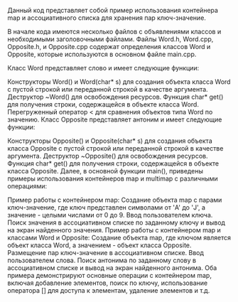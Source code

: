 Данный код представляет собой пример использования контейнера map и ассоциативного списка для хранения пар ключ-значение.

В начале кода имеются несколько файлов с объявлениями классов и необходимыми заголовочными файлами. Файлы Word.h, Word.cpp, Opposite.h, и Opposite.cpp содержат определения классов Word и Opposite, которые используются в основном файле main.cpp.

Класс Word представляет слово и имеет следующие функции:

Конструкторы Word() и Word(char* s) для создания объекта класса Word с пустой строкой или переданной строкой в качестве аргумента.
Деструктор ~Word() для освобождения ресурсов.
Функция char* get() для получения строки, содержащейся в объекте класса Word.
Перегруженный оператор < для сравнения объектов типа Word по значению.
Класс Opposite представляет антоним и имеет следующие функции:

Конструкторы Opposite() и Opposite(char* s) для создания объекта класса Opposite с пустой строкой или переданной строкой в качестве аргумента.
Деструктор ~Opposite() для освобождения ресурсов.
Функция char* get() для получения строки, содержащейся в объекте класса Opposite.
Далее, в основной функции main(), приведены примеры использования контейнеров map и multimap с различными операциями:

Пример работы с контейнером map:
Создание объекта map с парами ключ-значение, где ключ представлен символами от 'A' до 'J', а значение - целыми числами от 0 до 9.
Ввод пользователем ключа.
Поиск значения в ассоциативном списке по заданному ключу и вывод на экран найденного значения.
Пример работы с контейнером map и классами Word и Opposite:
Создание объекта map, где ключом является объект класса Word, а значением - объект класса Opposite.
Размещение пар ключ-значение в ассоциативном списке.
Ввод пользователем слова.
Поиск антонима по заданному слову в ассоциативном списке и вывод на экран найденного антонима.
Оба примера демонстрируют основные операции с контейнером map, включая добавление элементов, поиск по ключу, использование оператора [] для доступа к элементам, удаление элементов и т.д.